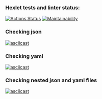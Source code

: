 ### Hexlet tests and linter status:
[![Actions Status](https://github.com/Hamzi25/frontend-project-lvl2/workflows/hexlet-check/badge.svg)](https://github.com/Hamzi25/frontend-project-lvl2/actions)
[![Maintainability](https://api.codeclimate.com/v1/badges/a88d8eeb3c439c72b6b9/maintainability)](https://codeclimate.com/github/Hamzi25/frontend-project-lvl2/maintainability)

### Checking json
[![asciicast](https://asciinema.org/a/XpIybnTEvd3bXGJMjsi4ZkLQP.svg)](https://asciinema.org/a/XpIybnTEvd3bXGJMjsi4ZkLQP)
### Checking yaml
[![asciicast](https://asciinema.org/a/raq8BLmMYD3aESQAhuRwnmRMc.svg)](https://asciinema.org/a/raq8BLmMYD3aESQAhuRwnmRMc)
### Checking nested json and yaml files
[![asciicast](https://asciinema.org/a/Pc2WCLkEEuYMIzrBGzfRqNdiq.svg)](https://asciinema.org/a/Pc2WCLkEEuYMIzrBGzfRqNdiq)
